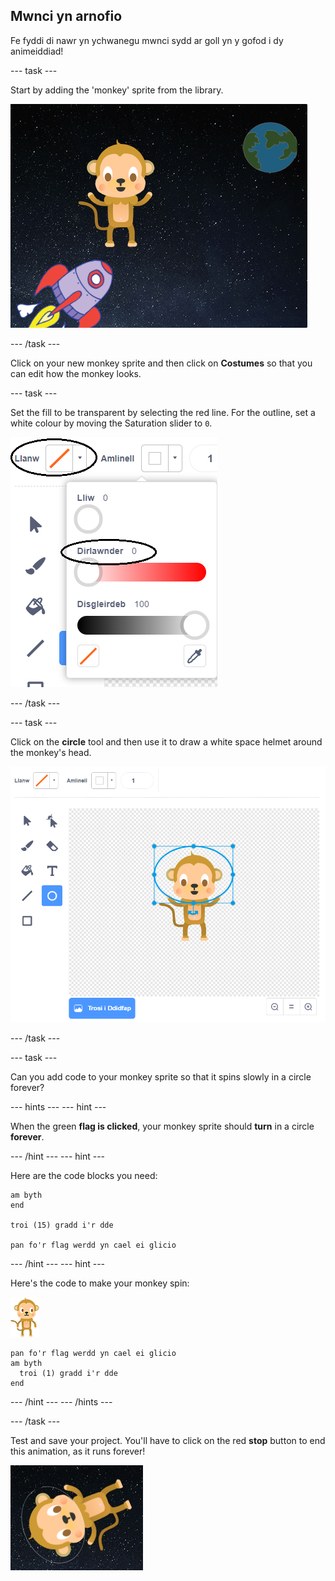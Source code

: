 ## Mwnci yn arnofio

Fe fyddi di nawr yn ychwanegu mwnci sydd ar goll yn y gofod i dy animeiddiad!

\--- task \---

Start by adding the 'monkey' sprite from the library.

![Adding a monkey sprite](images/space-monkey-sprite.png)

\--- /task \---

Click on your new monkey sprite and then click on **Costumes** so that you can edit how the monkey looks.

\--- task \---

Set the fill to be transparent by selecting the red line. For the outline, set a white colour by moving the Saturation slider to `0`.

![Make white colour](images/make-white.png)

\--- /task \---

\--- task \---

Click on the **circle** tool and then use it to draw a white space helmet around the monkey's head.

![Monkey space helmet](images/space-monkey-edit.png)

\--- /task \---

\--- task \---

Can you add code to your monkey sprite so that it spins slowly in a circle forever?

\--- hints \--- \--- hint \---

When the green **flag is clicked**, your monkey sprite should **turn** in a circle **forever**.

\--- /hint \--- \--- hint \---

Here are the code blocks you need:

```blocks3
am byth
end

troi (15) gradd i'r dde

pan fo'r flag werdd yn cael ei glicio
```

\--- /hint \--- \--- hint \---

Here's the code to make your monkey spin:

![Monkey sprite](images/sprite-monkey.png)

```blocks3
pan fo'r flag werdd yn cael ei glicio
am byth 
  troi (1) gradd i'r dde
end
```

\--- /hint \--- \--- /hints \---

\--- /task \---

Test and save your project. You'll have to click on the red **stop** button to end this animation, as it runs forever!

![Test the spinning monkey](images/space-spin-test.png)